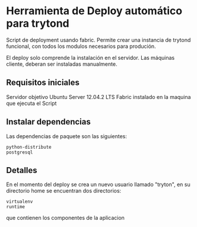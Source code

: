 # Herramienta de Deploy automático para trytond

Script de deployment usando fabric. Permite crear una instancia de trytond 
funcional, con todos los modulos necesarios para produción.

El deploy solo comprende la instalación en el servidor. Las máquinas cliente,
deberan ser instaladas manualmente.

## Requisitos iniciales

Servidor objetivo Ubuntu Server 12.04.2 LTS 
Fabric instalado en la maquina que ejecuta el Script

## Instalar dependencias

Las dependencias de paquete son las siguientes:
    
    python-distribute
    postgresql

## Detalles

En el momento del deploy se crea un nuevo usuario llamado "tryton",
en su directorio home se encuentran dos directorios:
    
    virtualenv
    runtime

que contienen los componentes de la aplicacion



